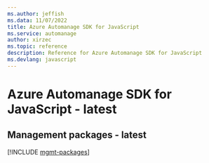 ```yaml
---
ms.author: jeffish
ms.data: 11/07/2022
title: Azure Automanage SDK for JavaScript
ms.service: automanage
author: xirzec
ms.topic: reference
description: Reference for Azure Automanage SDK for JavaScript
ms.devlang: javascript
---
```

# Azure Automanage SDK for JavaScript - latest

## Management packages - latest
[!INCLUDE [mgmt-packages](automanage-mgmt-index.md)]